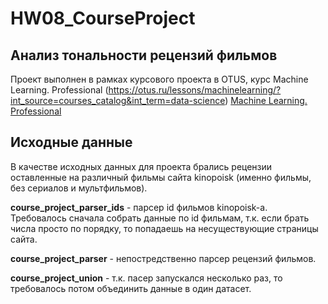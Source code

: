 # HW08_CourseProject

## Анализ тональности рецензий фильмов
Проект выполнен в рамках курсового проекта в OTUS, курс Machine Learning. Professional (https://otus.ru/lessons/machinelearning/?int_source=courses_catalog&int_term=data-science)
[Machine Learning. Professional](https://otus.ru/lessons/machinelearning/?int_source=courses_catalog&int_term=data-science "Machine Learning. Professional")
## Исходные данные
В качестве исходных данных для проекта брались рецензии оставленные на различный фильмы сайта kinopoisk (именно фильмы, без сериалов и мультфильмов).

**course_project_parser_ids** - парсер id фильмов kinopoisk-а. Требовалось сначала собрать данные по id фильмам, т.к. если брать числа просто по порядку, то попадаешь на несуществующие страницы сайта.

**course_project_parser** - непостредственно парсер рецензий фильмов.

**course_project_union** - т.к. пасер запускался несколько раз, то требовалось потом объединить данные в один датасет.
